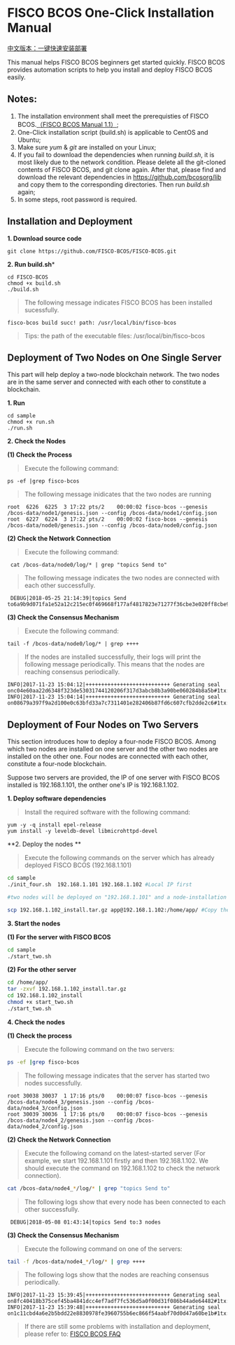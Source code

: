 # FISCO BCOS One-Click Installation Manual

[中文版本：一键快速安装部署](README.md)

This manual helps FISCO BCOS beginners get started quickly.  FISCO BCOS provides automation scripts to help you install and deploy FISCO BCOS easily.

## Notes:
1. The installation environment shall meet the prerequisties of FISCO BCOS.[（FISCO BCOS Manual 1.1）](../doc/manual/README.md);
2. One-Click installation script (build.sh) is applicable to CentOS and Ubuntu;
3. Make sure *yum* & *git* are installed on your Linux;
4. If you fail to download the dependencies when running *build.sh*, it is most likely due to the network condition. Please delete all the git-cloned contents of FISCO BCOS, and git clone again. After that, please find and download the relevant dependencies in https://github.com/bcosorg/lib and copy them to the corresponding directories. Then run *build.sh* again;  
5. In some steps, root password is required.

## Installation and Deployment

**1. Download source code**

   ```shell
   git clone https://github.com/FISCO-BCOS/FISCO-BCOS.git
   ```

**2. Run build.sh***

   ```shell
   cd FISCO-BCOS
   chmod +x build.sh 
   ./build.sh
   ```
   
> The following message indicates FISCO BCOS has been installed sucessfully.

   ```log
   fisco-bcos build succ! path: /usr/local/bin/fisco-bcos
   ```

 > Tips: the path of the executable files: /usr/local/bin/fisco-bcos


## Deployment of Two Nodes on One Single Server

This part will help deploy a two-node blockchain network. The two nodes are in the same server and connected with each other to constitute a blockchain.

**1. Run**

   ```shell
   cd sample
   chmod +x run.sh
   ./run.sh
   ```

**2. Check the Nodes**

   **(1) Check the Process**

   > Execute the following command:

   ```shell
   ps -ef |grep fisco-bcos
   ```

   > The following message inidicates that the two nodes are running

   ```
   root  6226  6225  3 17:22 pts/2    00:00:02 fisco-bcos --genesis /bcos-data/node1/genesis.json --config /bcos-data/node1/config.json
   root  6227  6224  3 17:22 pts/2    00:00:02 fisco-bcos --genesis /bcos-data/node0/genesis.json --config /bcos-data/node0/config.json
   ```

   **(2) Check the Network Connection**

   > Execute the following command:

   ```shell
    cat /bcos-data/node0/log/* | grep "topics Send to"
   ```

   > The following message indicates the two nodes are connected with each other successfully. 

   ```shell
    DEBUG|2018-05-25 21:14:39|topics Send to6a9b9d071fa1e52a12c215ec0f469668f177af4817823e71277f36cbe3e020ff8cbe953c967fbc4d7467cd0eadd7443212d87c99ad38976b2150eccbc1aaa739@127.0.0.1:30304
   ```

   **(3) Check the Consensus Mechanism**

   > Execute the following command:

   ```shell
   tail -f /bcos-data/node0/log/* | grep ++++
   ```

   > If the nodes are installed successfully, their logs will print the following message periodically. This means that the nodes are reaching consensus periodically.

   ```log
   INFO|2017-11-23 15:04:12|+++++++++++++++++++++++++++ Generating seal onc04e60aa22d6348f323de53031744120206f317d3abcb8b3a90be060284b8a5b#1tx:0time:1511420652136
   INFO|2017-11-23 15:04:14|+++++++++++++++++++++++++++ Generating seal on08679a397f9a2d100e0c63bfd33a7c7311401e282406b87fd6c607cfb2dde2c6#1tx:0time:1511420654148
   ```

   

## Deployment of Four Nodes on Two Servers

This section introduces how to deploy a four-node FISCO BCOS. Among which two nodes are installed on one server and the other two nodes are installed on the other one. Four nodes are connected with each other, constitute a four-node blockchain.

Suppose two servers are provided, the IP of one server with FISCO BCOS installed is 192.168.1.101, the onther one's IP is 192.168.1.102.

**1. Deploy  software dependencies**

   > Install the required software with the following command: 

   ```shell
   yum -y -q install epel-release
   yum install -y leveldb-devel libmicrohttpd-devel
   ```

**2. Deploy the nodes **

   > Execute the following commands on the server which has already deployed FISCO BCOS (192.168.1.101)

   ```sh
   cd sample
   ./init_four.sh  192.168.1.101 192.168.1.102 #Local IP first
   
   #two nodes will be deployed on "192.168.1.101" and a node-installation package for another server 192.168.1.102 will be genearted, name of generated package is 192.168.1.102_install.tar.gz
   
   scp 192.168.1.102_install.tar.gz app@192.168.1.102:/home/app/ #Copy the installation package to any directory of the other server(192.168.1.102).
   ```

**3. Start the nodes**

   **(1) For the server with FISCO BCOS**

   ```sh
   cd sample
   ./start_two.sh
   ```

   **(2) For the other server**

   ```sh
   cd /home/app/
   tar -zxvf 192.168.1.102_install.tar.gz
   cd 192.168.1.102_install
   chmod +x start_two.sh
   ./start_two.sh
   ```

**4. Check the nodes**

   **(1) Check the process**

   > Execute the following command on the two servers:

   ```sh
   ps -ef |grep fisco-bcos
   ```

   > The following message indicates that the server has started two nodes successfully.

   ```
   root 30038 30037  1 17:16 pts/0    00:00:07 fisco-bcos --genesis /bcos-data/node4_3/genesis.json --config /bcos-data/node4_3/config.json
   root 30039 30036  1 17:16 pts/0    00:00:07 fisco-bcos --genesis /bcos-data/node4_2/genesis.json --config /bcos-data/node4_2/config.json
   ```

   **(2) Check the Network Connection**

   > Execute the following comand on the latest-started server (For example, we start 192.168.1.101 firstly and then 192.168.1.102. We should execute the command on 192.168.1.102 to check the network connection).

   ```sh
   cat /bcos-data/node4_*/log/* | grep "topics Send to"
   ```

   > The following logs show that every node has been connected to each other successfully.

   ```
    DEBUG|2018-05-08 01:43:14|topics Send to:3 nodes
   ```

   **(3) Check the Consensus Mechanism**

   > Execute the following command on one of the servers:

   ```sh
   tail -f /bcos-data/node4_*/log/* | grep ++++
   ```

   > The following logs show that the nodes are reaching  consensus periodically.

   ```
   INFO|2017-11-23 15:39:45|+++++++++++++++++++++++++++ Generating seal on8fc40418b375cef45ba4841dcc4ef7adf7fc536d5a0f00d31f086b44ade64482#1tx:0time:1511422785361
   INFO|2017-11-23 15:39:48|+++++++++++++++++++++++++++ Generating seal on1c11cbd4a6e2b5bdd22e8830978fe3960755b6ec866f54aabf70d0d47a60be1b#1tx:0time:1511422788391
   ```

 > If there are still some problems with installation and deployment, please refer to: [FISCO BCOS FAQ](https://github.com/FISCO-BCOS/Wiki/blob/master/FISCO%20BCOS%E5%B8%B8%E8%A7%81%E9%97%AE%E9%A2%98/README.md)